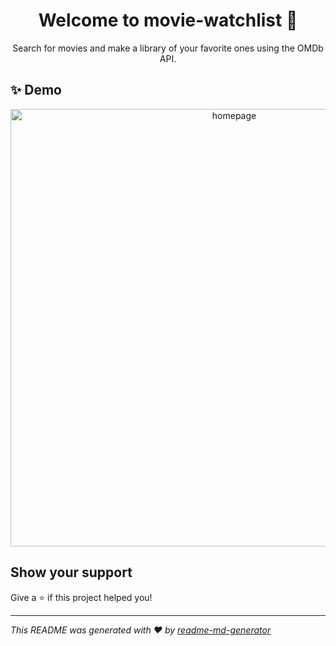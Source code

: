 <h1 align="center">Welcome to movie-watchlist 👋</h1>
<p align="center">
Search for movies and make a library of your favorite ones using the OMDb API.</
</p>

## ✨ Demo

<p align="center">
    <img width='700' align="center" src='https://asset.cloudinary.com/dvb5py1ef/f494690a6e8e3d137f5239250c4eff5a' alt="homepage"/>
</p>

## Show your support

<p></p>
Give a ⭐️ if this project helped you!

---

_This README was generated with ❤️ by [readme-md-generator](https://github.com/kefranabg/readme-md-generator)_
